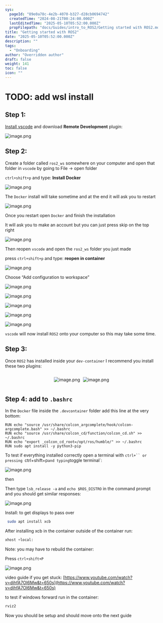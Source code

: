 ```yaml
---
sys:
  pageId: "89e0a78c-4e2b-4070-b327-d28cb0694742"
  createdTime: "2024-08-21T00:24:00.000Z"
  lastEditedTime: "2025-05-10T05:52:00.000Z"
  propFilepath: "docs/Guides/intro_to_ROS2/Getting started with ROS2.md"
title: "Getting started with ROS2"
date: "2025-05-10T05:52:00.000Z"
description: ""
tags:
  - "Onboarding"
author: "Overridden author"
draft: false
weight: 141
toc: false
icon: ""
---
```


# TODO: add wsl install

## Step 1:

[Install vscode](https://code.visualstudio.com/download) and download **Remote Development** plugin:

![image.png](https://prod-files-secure.s3.us-west-2.amazonaws.com/d518164a-d88e-44d1-a4ee-3adb3bd8bce0/efb52993-1881-4a40-b95e-6f020334f022/image.png?X-Amz-Algorithm=AWS4-HMAC-SHA256&X-Amz-Content-Sha256=UNSIGNED-PAYLOAD&X-Amz-Credential=ASIAZI2LB466YLQU37YL%2F20250527%2Fus-west-2%2Fs3%2Faws4_request&X-Amz-Date=20250527T110753Z&X-Amz-Expires=3600&X-Amz-Security-Token=IQoJb3JpZ2luX2VjEJP%2F%2F%2F%2F%2F%2F%2F%2F%2F%2FwEaCXVzLXdlc3QtMiJGMEQCIF1%2Fx5ZbkMB7mrV58Tyj450sY%2FWr5UNpbPzYAeObogBEAiAXV63Qg%2FnBbc7%2B1sXHKA5liSMW9Wl0kgsMoJJESDyeTir%2FAwhcEAAaDDYzNzQyMzE4MzgwNSIMBB7%2BDfDXeJgiBTV9KtwDUs1pXxacHpu1dxGTpHoBJIEkP0ETSrL7a2vUX%2FGSckS26TFuiD%2BQ782TM%2B1w5DccqVw9Ha0bD2LWgRr2C10WT2ASAwAkSs1AzhgvHWTwNMPggTxp3uTETMJnTWNvpPjwWRfVTYJ70h0VfXgpXjbsZdP1NQ9rmgtjUjzAo9w4l54jXHfU7HK%2B79NYnX3CXXCc%2B5zlXqv2Lc6kujlELa8Shk0hEc86gf2MHCIEfv3b2AlC1prPV7SLYkUcJ27fPwsQ3tTmz%2FdvJEBmvZTEAKa%2BB4jCugOSqmM%2FXIE9YQJElAEp8ByhXkDSSj%2FlS2Iw6I6qsmH4ekTDuJwAmhgywSPLEHmVf9By65fkquXd%2FPXhAwSdopqbMSoavLQ4iWvi7ahuGufVEFK3Vbp%2BzukMaUUEZi0kFY7vrADYsNfKNqWfCH4yyfp0%2FKygJwVnMMjuN5u38JeIGLaT1reZdLsH5YaklDgldLyzjjFPbstc0nIJwwRnpNpfVTPP%2BGTUxlGcWa8G43Z1LkIG2QvlVOFq5l0dCQiPwFbKw%2FxLr2g5IHA5RR146jrXqf5DPsN%2BsVoQP3sua4ukYK0YoEyvpdAhCBFWYBpdZd9TPCUKnFBOGQikQBj62AyIryYB7HWQCycw2avWwQY6pgGl7gooUU5auzDfwnQD6o9Focn%2B92%2FMYOPzCwDvHPXVEfVNSBpqS8%2Bg0kJbK0PWhzY3U8LVqOWZyPGmr6KyoqBzFWn6aFK2LlnoP0MVWYkl0gUAZLczD0VVlQHDSaGnMI6nYHmRV3URnDlF60YmkmlfIb2KizP0TC7ksH88vwGwsy6ZOJNYv8gI0yXIbm1VgWoLBx56yRrEiRuWQ%2BoTqdp3TItv8Rui&X-Amz-Signature=bc2e6bda31e654f76d467ad72f69c2a3db06fc64ab50554bafbc2d89abd17325&X-Amz-SignedHeaders=host&x-id=GetObject)

## Step 2:

Create a folder called `ros2_ws` somewhere on your computer and open that folder in `vscode` by going to File → open folder 

`ctrl+shift+p` and type: **Install Docker**

![image.png](https://prod-files-secure.s3.us-west-2.amazonaws.com/d518164a-d88e-44d1-a4ee-3adb3bd8bce0/2269dc0e-1cd5-47ff-bceb-c04ad9b2eab0/image.png?X-Amz-Algorithm=AWS4-HMAC-SHA256&X-Amz-Content-Sha256=UNSIGNED-PAYLOAD&X-Amz-Credential=ASIAZI2LB466YLQU37YL%2F20250527%2Fus-west-2%2Fs3%2Faws4_request&X-Amz-Date=20250527T110753Z&X-Amz-Expires=3600&X-Amz-Security-Token=IQoJb3JpZ2luX2VjEJP%2F%2F%2F%2F%2F%2F%2F%2F%2F%2FwEaCXVzLXdlc3QtMiJGMEQCIF1%2Fx5ZbkMB7mrV58Tyj450sY%2FWr5UNpbPzYAeObogBEAiAXV63Qg%2FnBbc7%2B1sXHKA5liSMW9Wl0kgsMoJJESDyeTir%2FAwhcEAAaDDYzNzQyMzE4MzgwNSIMBB7%2BDfDXeJgiBTV9KtwDUs1pXxacHpu1dxGTpHoBJIEkP0ETSrL7a2vUX%2FGSckS26TFuiD%2BQ782TM%2B1w5DccqVw9Ha0bD2LWgRr2C10WT2ASAwAkSs1AzhgvHWTwNMPggTxp3uTETMJnTWNvpPjwWRfVTYJ70h0VfXgpXjbsZdP1NQ9rmgtjUjzAo9w4l54jXHfU7HK%2B79NYnX3CXXCc%2B5zlXqv2Lc6kujlELa8Shk0hEc86gf2MHCIEfv3b2AlC1prPV7SLYkUcJ27fPwsQ3tTmz%2FdvJEBmvZTEAKa%2BB4jCugOSqmM%2FXIE9YQJElAEp8ByhXkDSSj%2FlS2Iw6I6qsmH4ekTDuJwAmhgywSPLEHmVf9By65fkquXd%2FPXhAwSdopqbMSoavLQ4iWvi7ahuGufVEFK3Vbp%2BzukMaUUEZi0kFY7vrADYsNfKNqWfCH4yyfp0%2FKygJwVnMMjuN5u38JeIGLaT1reZdLsH5YaklDgldLyzjjFPbstc0nIJwwRnpNpfVTPP%2BGTUxlGcWa8G43Z1LkIG2QvlVOFq5l0dCQiPwFbKw%2FxLr2g5IHA5RR146jrXqf5DPsN%2BsVoQP3sua4ukYK0YoEyvpdAhCBFWYBpdZd9TPCUKnFBOGQikQBj62AyIryYB7HWQCycw2avWwQY6pgGl7gooUU5auzDfwnQD6o9Focn%2B92%2FMYOPzCwDvHPXVEfVNSBpqS8%2Bg0kJbK0PWhzY3U8LVqOWZyPGmr6KyoqBzFWn6aFK2LlnoP0MVWYkl0gUAZLczD0VVlQHDSaGnMI6nYHmRV3URnDlF60YmkmlfIb2KizP0TC7ksH88vwGwsy6ZOJNYv8gI0yXIbm1VgWoLBx56yRrEiRuWQ%2BoTqdp3TItv8Rui&X-Amz-Signature=adfbe837f2de9ef129b3119121059c0794590dfb8cb0d9d495dd3a4dea98a98d&X-Amz-SignedHeaders=host&x-id=GetObject)

The `Docker` install will take sometime and at the end it will ask you to restart

![image.png](https://prod-files-secure.s3.us-west-2.amazonaws.com/d518164a-d88e-44d1-a4ee-3adb3bd8bce0/ed233f78-be33-4b1f-b89c-9c346c0e961e/image.png?X-Amz-Algorithm=AWS4-HMAC-SHA256&X-Amz-Content-Sha256=UNSIGNED-PAYLOAD&X-Amz-Credential=ASIAZI2LB466YLQU37YL%2F20250527%2Fus-west-2%2Fs3%2Faws4_request&X-Amz-Date=20250527T110753Z&X-Amz-Expires=3600&X-Amz-Security-Token=IQoJb3JpZ2luX2VjEJP%2F%2F%2F%2F%2F%2F%2F%2F%2F%2FwEaCXVzLXdlc3QtMiJGMEQCIF1%2Fx5ZbkMB7mrV58Tyj450sY%2FWr5UNpbPzYAeObogBEAiAXV63Qg%2FnBbc7%2B1sXHKA5liSMW9Wl0kgsMoJJESDyeTir%2FAwhcEAAaDDYzNzQyMzE4MzgwNSIMBB7%2BDfDXeJgiBTV9KtwDUs1pXxacHpu1dxGTpHoBJIEkP0ETSrL7a2vUX%2FGSckS26TFuiD%2BQ782TM%2B1w5DccqVw9Ha0bD2LWgRr2C10WT2ASAwAkSs1AzhgvHWTwNMPggTxp3uTETMJnTWNvpPjwWRfVTYJ70h0VfXgpXjbsZdP1NQ9rmgtjUjzAo9w4l54jXHfU7HK%2B79NYnX3CXXCc%2B5zlXqv2Lc6kujlELa8Shk0hEc86gf2MHCIEfv3b2AlC1prPV7SLYkUcJ27fPwsQ3tTmz%2FdvJEBmvZTEAKa%2BB4jCugOSqmM%2FXIE9YQJElAEp8ByhXkDSSj%2FlS2Iw6I6qsmH4ekTDuJwAmhgywSPLEHmVf9By65fkquXd%2FPXhAwSdopqbMSoavLQ4iWvi7ahuGufVEFK3Vbp%2BzukMaUUEZi0kFY7vrADYsNfKNqWfCH4yyfp0%2FKygJwVnMMjuN5u38JeIGLaT1reZdLsH5YaklDgldLyzjjFPbstc0nIJwwRnpNpfVTPP%2BGTUxlGcWa8G43Z1LkIG2QvlVOFq5l0dCQiPwFbKw%2FxLr2g5IHA5RR146jrXqf5DPsN%2BsVoQP3sua4ukYK0YoEyvpdAhCBFWYBpdZd9TPCUKnFBOGQikQBj62AyIryYB7HWQCycw2avWwQY6pgGl7gooUU5auzDfwnQD6o9Focn%2B92%2FMYOPzCwDvHPXVEfVNSBpqS8%2Bg0kJbK0PWhzY3U8LVqOWZyPGmr6KyoqBzFWn6aFK2LlnoP0MVWYkl0gUAZLczD0VVlQHDSaGnMI6nYHmRV3URnDlF60YmkmlfIb2KizP0TC7ksH88vwGwsy6ZOJNYv8gI0yXIbm1VgWoLBx56yRrEiRuWQ%2BoTqdp3TItv8Rui&X-Amz-Signature=0cf0b7be88255f5d3df347de5ee07d51b7c90dbefc7af7c840be69b8bed8cef7&X-Amz-SignedHeaders=host&x-id=GetObject)

Once you restart open `Docker` and finish the installation

It will ask you to make an account but you can just press skip on the top right

![image.png](https://prod-files-secure.s3.us-west-2.amazonaws.com/d518164a-d88e-44d1-a4ee-3adb3bd8bce0/21010ad9-1659-4fd9-9f59-9932a09b2a3d/image.png?X-Amz-Algorithm=AWS4-HMAC-SHA256&X-Amz-Content-Sha256=UNSIGNED-PAYLOAD&X-Amz-Credential=ASIAZI2LB466YLQU37YL%2F20250527%2Fus-west-2%2Fs3%2Faws4_request&X-Amz-Date=20250527T110753Z&X-Amz-Expires=3600&X-Amz-Security-Token=IQoJb3JpZ2luX2VjEJP%2F%2F%2F%2F%2F%2F%2F%2F%2F%2FwEaCXVzLXdlc3QtMiJGMEQCIF1%2Fx5ZbkMB7mrV58Tyj450sY%2FWr5UNpbPzYAeObogBEAiAXV63Qg%2FnBbc7%2B1sXHKA5liSMW9Wl0kgsMoJJESDyeTir%2FAwhcEAAaDDYzNzQyMzE4MzgwNSIMBB7%2BDfDXeJgiBTV9KtwDUs1pXxacHpu1dxGTpHoBJIEkP0ETSrL7a2vUX%2FGSckS26TFuiD%2BQ782TM%2B1w5DccqVw9Ha0bD2LWgRr2C10WT2ASAwAkSs1AzhgvHWTwNMPggTxp3uTETMJnTWNvpPjwWRfVTYJ70h0VfXgpXjbsZdP1NQ9rmgtjUjzAo9w4l54jXHfU7HK%2B79NYnX3CXXCc%2B5zlXqv2Lc6kujlELa8Shk0hEc86gf2MHCIEfv3b2AlC1prPV7SLYkUcJ27fPwsQ3tTmz%2FdvJEBmvZTEAKa%2BB4jCugOSqmM%2FXIE9YQJElAEp8ByhXkDSSj%2FlS2Iw6I6qsmH4ekTDuJwAmhgywSPLEHmVf9By65fkquXd%2FPXhAwSdopqbMSoavLQ4iWvi7ahuGufVEFK3Vbp%2BzukMaUUEZi0kFY7vrADYsNfKNqWfCH4yyfp0%2FKygJwVnMMjuN5u38JeIGLaT1reZdLsH5YaklDgldLyzjjFPbstc0nIJwwRnpNpfVTPP%2BGTUxlGcWa8G43Z1LkIG2QvlVOFq5l0dCQiPwFbKw%2FxLr2g5IHA5RR146jrXqf5DPsN%2BsVoQP3sua4ukYK0YoEyvpdAhCBFWYBpdZd9TPCUKnFBOGQikQBj62AyIryYB7HWQCycw2avWwQY6pgGl7gooUU5auzDfwnQD6o9Focn%2B92%2FMYOPzCwDvHPXVEfVNSBpqS8%2Bg0kJbK0PWhzY3U8LVqOWZyPGmr6KyoqBzFWn6aFK2LlnoP0MVWYkl0gUAZLczD0VVlQHDSaGnMI6nYHmRV3URnDlF60YmkmlfIb2KizP0TC7ksH88vwGwsy6ZOJNYv8gI0yXIbm1VgWoLBx56yRrEiRuWQ%2BoTqdp3TItv8Rui&X-Amz-Signature=0e001ded1a6c99bd05f29dc5c9c6b61d08d16d46e89667f726bfb87b9fc209d0&X-Amz-SignedHeaders=host&x-id=GetObject)

Then reopen `vscode` and open the `ros2_ws` folder you just made

press `ctrl+shift+p` and type: **reopen in container**

![image.png](https://prod-files-secure.s3.us-west-2.amazonaws.com/d518164a-d88e-44d1-a4ee-3adb3bd8bce0/4e93b8c2-41ad-488c-8095-c74205196118/image.png?X-Amz-Algorithm=AWS4-HMAC-SHA256&X-Amz-Content-Sha256=UNSIGNED-PAYLOAD&X-Amz-Credential=ASIAZI2LB466YLQU37YL%2F20250527%2Fus-west-2%2Fs3%2Faws4_request&X-Amz-Date=20250527T110753Z&X-Amz-Expires=3600&X-Amz-Security-Token=IQoJb3JpZ2luX2VjEJP%2F%2F%2F%2F%2F%2F%2F%2F%2F%2FwEaCXVzLXdlc3QtMiJGMEQCIF1%2Fx5ZbkMB7mrV58Tyj450sY%2FWr5UNpbPzYAeObogBEAiAXV63Qg%2FnBbc7%2B1sXHKA5liSMW9Wl0kgsMoJJESDyeTir%2FAwhcEAAaDDYzNzQyMzE4MzgwNSIMBB7%2BDfDXeJgiBTV9KtwDUs1pXxacHpu1dxGTpHoBJIEkP0ETSrL7a2vUX%2FGSckS26TFuiD%2BQ782TM%2B1w5DccqVw9Ha0bD2LWgRr2C10WT2ASAwAkSs1AzhgvHWTwNMPggTxp3uTETMJnTWNvpPjwWRfVTYJ70h0VfXgpXjbsZdP1NQ9rmgtjUjzAo9w4l54jXHfU7HK%2B79NYnX3CXXCc%2B5zlXqv2Lc6kujlELa8Shk0hEc86gf2MHCIEfv3b2AlC1prPV7SLYkUcJ27fPwsQ3tTmz%2FdvJEBmvZTEAKa%2BB4jCugOSqmM%2FXIE9YQJElAEp8ByhXkDSSj%2FlS2Iw6I6qsmH4ekTDuJwAmhgywSPLEHmVf9By65fkquXd%2FPXhAwSdopqbMSoavLQ4iWvi7ahuGufVEFK3Vbp%2BzukMaUUEZi0kFY7vrADYsNfKNqWfCH4yyfp0%2FKygJwVnMMjuN5u38JeIGLaT1reZdLsH5YaklDgldLyzjjFPbstc0nIJwwRnpNpfVTPP%2BGTUxlGcWa8G43Z1LkIG2QvlVOFq5l0dCQiPwFbKw%2FxLr2g5IHA5RR146jrXqf5DPsN%2BsVoQP3sua4ukYK0YoEyvpdAhCBFWYBpdZd9TPCUKnFBOGQikQBj62AyIryYB7HWQCycw2avWwQY6pgGl7gooUU5auzDfwnQD6o9Focn%2B92%2FMYOPzCwDvHPXVEfVNSBpqS8%2Bg0kJbK0PWhzY3U8LVqOWZyPGmr6KyoqBzFWn6aFK2LlnoP0MVWYkl0gUAZLczD0VVlQHDSaGnMI6nYHmRV3URnDlF60YmkmlfIb2KizP0TC7ksH88vwGwsy6ZOJNYv8gI0yXIbm1VgWoLBx56yRrEiRuWQ%2BoTqdp3TItv8Rui&X-Amz-Signature=dd7301c180fab26eceba1707f06c98deac1e08e917066d3d3cf39cc8958f3798&X-Amz-SignedHeaders=host&x-id=GetObject)

Choose “Add configuration to workspace”

![image.png](https://prod-files-secure.s3.us-west-2.amazonaws.com/d518164a-d88e-44d1-a4ee-3adb3bd8bce0/9560b282-5060-4989-ba37-97e7b2c22476/image.png?X-Amz-Algorithm=AWS4-HMAC-SHA256&X-Amz-Content-Sha256=UNSIGNED-PAYLOAD&X-Amz-Credential=ASIAZI2LB466YLQU37YL%2F20250527%2Fus-west-2%2Fs3%2Faws4_request&X-Amz-Date=20250527T110753Z&X-Amz-Expires=3600&X-Amz-Security-Token=IQoJb3JpZ2luX2VjEJP%2F%2F%2F%2F%2F%2F%2F%2F%2F%2FwEaCXVzLXdlc3QtMiJGMEQCIF1%2Fx5ZbkMB7mrV58Tyj450sY%2FWr5UNpbPzYAeObogBEAiAXV63Qg%2FnBbc7%2B1sXHKA5liSMW9Wl0kgsMoJJESDyeTir%2FAwhcEAAaDDYzNzQyMzE4MzgwNSIMBB7%2BDfDXeJgiBTV9KtwDUs1pXxacHpu1dxGTpHoBJIEkP0ETSrL7a2vUX%2FGSckS26TFuiD%2BQ782TM%2B1w5DccqVw9Ha0bD2LWgRr2C10WT2ASAwAkSs1AzhgvHWTwNMPggTxp3uTETMJnTWNvpPjwWRfVTYJ70h0VfXgpXjbsZdP1NQ9rmgtjUjzAo9w4l54jXHfU7HK%2B79NYnX3CXXCc%2B5zlXqv2Lc6kujlELa8Shk0hEc86gf2MHCIEfv3b2AlC1prPV7SLYkUcJ27fPwsQ3tTmz%2FdvJEBmvZTEAKa%2BB4jCugOSqmM%2FXIE9YQJElAEp8ByhXkDSSj%2FlS2Iw6I6qsmH4ekTDuJwAmhgywSPLEHmVf9By65fkquXd%2FPXhAwSdopqbMSoavLQ4iWvi7ahuGufVEFK3Vbp%2BzukMaUUEZi0kFY7vrADYsNfKNqWfCH4yyfp0%2FKygJwVnMMjuN5u38JeIGLaT1reZdLsH5YaklDgldLyzjjFPbstc0nIJwwRnpNpfVTPP%2BGTUxlGcWa8G43Z1LkIG2QvlVOFq5l0dCQiPwFbKw%2FxLr2g5IHA5RR146jrXqf5DPsN%2BsVoQP3sua4ukYK0YoEyvpdAhCBFWYBpdZd9TPCUKnFBOGQikQBj62AyIryYB7HWQCycw2avWwQY6pgGl7gooUU5auzDfwnQD6o9Focn%2B92%2FMYOPzCwDvHPXVEfVNSBpqS8%2Bg0kJbK0PWhzY3U8LVqOWZyPGmr6KyoqBzFWn6aFK2LlnoP0MVWYkl0gUAZLczD0VVlQHDSaGnMI6nYHmRV3URnDlF60YmkmlfIb2KizP0TC7ksH88vwGwsy6ZOJNYv8gI0yXIbm1VgWoLBx56yRrEiRuWQ%2BoTqdp3TItv8Rui&X-Amz-Signature=34c97c182df242c273f186e611e91b7bdbcf2f056c9488813ae42605a66689e3&X-Amz-SignedHeaders=host&x-id=GetObject)

![image.png](https://prod-files-secure.s3.us-west-2.amazonaws.com/d518164a-d88e-44d1-a4ee-3adb3bd8bce0/2ee63f81-886b-48e8-a553-dc6e5eac99e4/image.png?X-Amz-Algorithm=AWS4-HMAC-SHA256&X-Amz-Content-Sha256=UNSIGNED-PAYLOAD&X-Amz-Credential=ASIAZI2LB466YLQU37YL%2F20250527%2Fus-west-2%2Fs3%2Faws4_request&X-Amz-Date=20250527T110753Z&X-Amz-Expires=3600&X-Amz-Security-Token=IQoJb3JpZ2luX2VjEJP%2F%2F%2F%2F%2F%2F%2F%2F%2F%2FwEaCXVzLXdlc3QtMiJGMEQCIF1%2Fx5ZbkMB7mrV58Tyj450sY%2FWr5UNpbPzYAeObogBEAiAXV63Qg%2FnBbc7%2B1sXHKA5liSMW9Wl0kgsMoJJESDyeTir%2FAwhcEAAaDDYzNzQyMzE4MzgwNSIMBB7%2BDfDXeJgiBTV9KtwDUs1pXxacHpu1dxGTpHoBJIEkP0ETSrL7a2vUX%2FGSckS26TFuiD%2BQ782TM%2B1w5DccqVw9Ha0bD2LWgRr2C10WT2ASAwAkSs1AzhgvHWTwNMPggTxp3uTETMJnTWNvpPjwWRfVTYJ70h0VfXgpXjbsZdP1NQ9rmgtjUjzAo9w4l54jXHfU7HK%2B79NYnX3CXXCc%2B5zlXqv2Lc6kujlELa8Shk0hEc86gf2MHCIEfv3b2AlC1prPV7SLYkUcJ27fPwsQ3tTmz%2FdvJEBmvZTEAKa%2BB4jCugOSqmM%2FXIE9YQJElAEp8ByhXkDSSj%2FlS2Iw6I6qsmH4ekTDuJwAmhgywSPLEHmVf9By65fkquXd%2FPXhAwSdopqbMSoavLQ4iWvi7ahuGufVEFK3Vbp%2BzukMaUUEZi0kFY7vrADYsNfKNqWfCH4yyfp0%2FKygJwVnMMjuN5u38JeIGLaT1reZdLsH5YaklDgldLyzjjFPbstc0nIJwwRnpNpfVTPP%2BGTUxlGcWa8G43Z1LkIG2QvlVOFq5l0dCQiPwFbKw%2FxLr2g5IHA5RR146jrXqf5DPsN%2BsVoQP3sua4ukYK0YoEyvpdAhCBFWYBpdZd9TPCUKnFBOGQikQBj62AyIryYB7HWQCycw2avWwQY6pgGl7gooUU5auzDfwnQD6o9Focn%2B92%2FMYOPzCwDvHPXVEfVNSBpqS8%2Bg0kJbK0PWhzY3U8LVqOWZyPGmr6KyoqBzFWn6aFK2LlnoP0MVWYkl0gUAZLczD0VVlQHDSaGnMI6nYHmRV3URnDlF60YmkmlfIb2KizP0TC7ksH88vwGwsy6ZOJNYv8gI0yXIbm1VgWoLBx56yRrEiRuWQ%2BoTqdp3TItv8Rui&X-Amz-Signature=1201052f07da68cbbf43faf1a7fc69ddd1928028f938df7f8a1fe6a152f93ce1&X-Amz-SignedHeaders=host&x-id=GetObject)

![image.png](https://prod-files-secure.s3.us-west-2.amazonaws.com/d518164a-d88e-44d1-a4ee-3adb3bd8bce0/ae1580b2-b048-407e-aed9-b584224a7a04/image.png?X-Amz-Algorithm=AWS4-HMAC-SHA256&X-Amz-Content-Sha256=UNSIGNED-PAYLOAD&X-Amz-Credential=ASIAZI2LB466YLQU37YL%2F20250527%2Fus-west-2%2Fs3%2Faws4_request&X-Amz-Date=20250527T110753Z&X-Amz-Expires=3600&X-Amz-Security-Token=IQoJb3JpZ2luX2VjEJP%2F%2F%2F%2F%2F%2F%2F%2F%2F%2FwEaCXVzLXdlc3QtMiJGMEQCIF1%2Fx5ZbkMB7mrV58Tyj450sY%2FWr5UNpbPzYAeObogBEAiAXV63Qg%2FnBbc7%2B1sXHKA5liSMW9Wl0kgsMoJJESDyeTir%2FAwhcEAAaDDYzNzQyMzE4MzgwNSIMBB7%2BDfDXeJgiBTV9KtwDUs1pXxacHpu1dxGTpHoBJIEkP0ETSrL7a2vUX%2FGSckS26TFuiD%2BQ782TM%2B1w5DccqVw9Ha0bD2LWgRr2C10WT2ASAwAkSs1AzhgvHWTwNMPggTxp3uTETMJnTWNvpPjwWRfVTYJ70h0VfXgpXjbsZdP1NQ9rmgtjUjzAo9w4l54jXHfU7HK%2B79NYnX3CXXCc%2B5zlXqv2Lc6kujlELa8Shk0hEc86gf2MHCIEfv3b2AlC1prPV7SLYkUcJ27fPwsQ3tTmz%2FdvJEBmvZTEAKa%2BB4jCugOSqmM%2FXIE9YQJElAEp8ByhXkDSSj%2FlS2Iw6I6qsmH4ekTDuJwAmhgywSPLEHmVf9By65fkquXd%2FPXhAwSdopqbMSoavLQ4iWvi7ahuGufVEFK3Vbp%2BzukMaUUEZi0kFY7vrADYsNfKNqWfCH4yyfp0%2FKygJwVnMMjuN5u38JeIGLaT1reZdLsH5YaklDgldLyzjjFPbstc0nIJwwRnpNpfVTPP%2BGTUxlGcWa8G43Z1LkIG2QvlVOFq5l0dCQiPwFbKw%2FxLr2g5IHA5RR146jrXqf5DPsN%2BsVoQP3sua4ukYK0YoEyvpdAhCBFWYBpdZd9TPCUKnFBOGQikQBj62AyIryYB7HWQCycw2avWwQY6pgGl7gooUU5auzDfwnQD6o9Focn%2B92%2FMYOPzCwDvHPXVEfVNSBpqS8%2Bg0kJbK0PWhzY3U8LVqOWZyPGmr6KyoqBzFWn6aFK2LlnoP0MVWYkl0gUAZLczD0VVlQHDSaGnMI6nYHmRV3URnDlF60YmkmlfIb2KizP0TC7ksH88vwGwsy6ZOJNYv8gI0yXIbm1VgWoLBx56yRrEiRuWQ%2BoTqdp3TItv8Rui&X-Amz-Signature=bb6bc148071e8d7cec6ec2342cfd671c231fed139876d69d093fd72a5c91e759&X-Amz-SignedHeaders=host&x-id=GetObject)

![image.png](https://prod-files-secure.s3.us-west-2.amazonaws.com/d518164a-d88e-44d1-a4ee-3adb3bd8bce0/53255b28-f75e-430f-b9e3-c0ac8577e42b/image.png?X-Amz-Algorithm=AWS4-HMAC-SHA256&X-Amz-Content-Sha256=UNSIGNED-PAYLOAD&X-Amz-Credential=ASIAZI2LB466YLQU37YL%2F20250527%2Fus-west-2%2Fs3%2Faws4_request&X-Amz-Date=20250527T110753Z&X-Amz-Expires=3600&X-Amz-Security-Token=IQoJb3JpZ2luX2VjEJP%2F%2F%2F%2F%2F%2F%2F%2F%2F%2FwEaCXVzLXdlc3QtMiJGMEQCIF1%2Fx5ZbkMB7mrV58Tyj450sY%2FWr5UNpbPzYAeObogBEAiAXV63Qg%2FnBbc7%2B1sXHKA5liSMW9Wl0kgsMoJJESDyeTir%2FAwhcEAAaDDYzNzQyMzE4MzgwNSIMBB7%2BDfDXeJgiBTV9KtwDUs1pXxacHpu1dxGTpHoBJIEkP0ETSrL7a2vUX%2FGSckS26TFuiD%2BQ782TM%2B1w5DccqVw9Ha0bD2LWgRr2C10WT2ASAwAkSs1AzhgvHWTwNMPggTxp3uTETMJnTWNvpPjwWRfVTYJ70h0VfXgpXjbsZdP1NQ9rmgtjUjzAo9w4l54jXHfU7HK%2B79NYnX3CXXCc%2B5zlXqv2Lc6kujlELa8Shk0hEc86gf2MHCIEfv3b2AlC1prPV7SLYkUcJ27fPwsQ3tTmz%2FdvJEBmvZTEAKa%2BB4jCugOSqmM%2FXIE9YQJElAEp8ByhXkDSSj%2FlS2Iw6I6qsmH4ekTDuJwAmhgywSPLEHmVf9By65fkquXd%2FPXhAwSdopqbMSoavLQ4iWvi7ahuGufVEFK3Vbp%2BzukMaUUEZi0kFY7vrADYsNfKNqWfCH4yyfp0%2FKygJwVnMMjuN5u38JeIGLaT1reZdLsH5YaklDgldLyzjjFPbstc0nIJwwRnpNpfVTPP%2BGTUxlGcWa8G43Z1LkIG2QvlVOFq5l0dCQiPwFbKw%2FxLr2g5IHA5RR146jrXqf5DPsN%2BsVoQP3sua4ukYK0YoEyvpdAhCBFWYBpdZd9TPCUKnFBOGQikQBj62AyIryYB7HWQCycw2avWwQY6pgGl7gooUU5auzDfwnQD6o9Focn%2B92%2FMYOPzCwDvHPXVEfVNSBpqS8%2Bg0kJbK0PWhzY3U8LVqOWZyPGmr6KyoqBzFWn6aFK2LlnoP0MVWYkl0gUAZLczD0VVlQHDSaGnMI6nYHmRV3URnDlF60YmkmlfIb2KizP0TC7ksH88vwGwsy6ZOJNYv8gI0yXIbm1VgWoLBx56yRrEiRuWQ%2BoTqdp3TItv8Rui&X-Amz-Signature=adf2401222000a9805f32be5fbb118d6e2e95ec8c511c0be0c41c32fdafeaf99&X-Amz-SignedHeaders=host&x-id=GetObject)

![image.png](https://prod-files-secure.s3.us-west-2.amazonaws.com/d518164a-d88e-44d1-a4ee-3adb3bd8bce0/7c562767-5af9-4ffb-97d1-327bcdf4ee00/image.png?X-Amz-Algorithm=AWS4-HMAC-SHA256&X-Amz-Content-Sha256=UNSIGNED-PAYLOAD&X-Amz-Credential=ASIAZI2LB466YLQU37YL%2F20250527%2Fus-west-2%2Fs3%2Faws4_request&X-Amz-Date=20250527T110753Z&X-Amz-Expires=3600&X-Amz-Security-Token=IQoJb3JpZ2luX2VjEJP%2F%2F%2F%2F%2F%2F%2F%2F%2F%2FwEaCXVzLXdlc3QtMiJGMEQCIF1%2Fx5ZbkMB7mrV58Tyj450sY%2FWr5UNpbPzYAeObogBEAiAXV63Qg%2FnBbc7%2B1sXHKA5liSMW9Wl0kgsMoJJESDyeTir%2FAwhcEAAaDDYzNzQyMzE4MzgwNSIMBB7%2BDfDXeJgiBTV9KtwDUs1pXxacHpu1dxGTpHoBJIEkP0ETSrL7a2vUX%2FGSckS26TFuiD%2BQ782TM%2B1w5DccqVw9Ha0bD2LWgRr2C10WT2ASAwAkSs1AzhgvHWTwNMPggTxp3uTETMJnTWNvpPjwWRfVTYJ70h0VfXgpXjbsZdP1NQ9rmgtjUjzAo9w4l54jXHfU7HK%2B79NYnX3CXXCc%2B5zlXqv2Lc6kujlELa8Shk0hEc86gf2MHCIEfv3b2AlC1prPV7SLYkUcJ27fPwsQ3tTmz%2FdvJEBmvZTEAKa%2BB4jCugOSqmM%2FXIE9YQJElAEp8ByhXkDSSj%2FlS2Iw6I6qsmH4ekTDuJwAmhgywSPLEHmVf9By65fkquXd%2FPXhAwSdopqbMSoavLQ4iWvi7ahuGufVEFK3Vbp%2BzukMaUUEZi0kFY7vrADYsNfKNqWfCH4yyfp0%2FKygJwVnMMjuN5u38JeIGLaT1reZdLsH5YaklDgldLyzjjFPbstc0nIJwwRnpNpfVTPP%2BGTUxlGcWa8G43Z1LkIG2QvlVOFq5l0dCQiPwFbKw%2FxLr2g5IHA5RR146jrXqf5DPsN%2BsVoQP3sua4ukYK0YoEyvpdAhCBFWYBpdZd9TPCUKnFBOGQikQBj62AyIryYB7HWQCycw2avWwQY6pgGl7gooUU5auzDfwnQD6o9Focn%2B92%2FMYOPzCwDvHPXVEfVNSBpqS8%2Bg0kJbK0PWhzY3U8LVqOWZyPGmr6KyoqBzFWn6aFK2LlnoP0MVWYkl0gUAZLczD0VVlQHDSaGnMI6nYHmRV3URnDlF60YmkmlfIb2KizP0TC7ksH88vwGwsy6ZOJNYv8gI0yXIbm1VgWoLBx56yRrEiRuWQ%2BoTqdp3TItv8Rui&X-Amz-Signature=71282fad82084e77c3eb1c8cf7d0b8d37920b3f87a7ff0f9530651b7c4cf65ea&X-Amz-SignedHeaders=host&x-id=GetObject)

`vscode` will now install `ROS2` onto your computer so this may take some time.

## Step 3:

Once `ROS2` has installed inside your `dev-container` I recommend you install these two plugins:

<div style="display: flex;flex-direction: row; column-gap:10px; max-width: 630px;justify-content: center;">
<div>

![image.png](https://prod-files-secure.s3.us-west-2.amazonaws.com/d518164a-d88e-44d1-a4ee-3adb3bd8bce0/3fc3d550-5a54-4ba1-ba6b-faa01cdb7369/image.png?X-Amz-Algorithm=AWS4-HMAC-SHA256&X-Amz-Content-Sha256=UNSIGNED-PAYLOAD&X-Amz-Credential=ASIAZI2LB466URHLZ33P%2F20250527%2Fus-west-2%2Fs3%2Faws4_request&X-Amz-Date=20250527T110755Z&X-Amz-Expires=3600&X-Amz-Security-Token=IQoJb3JpZ2luX2VjEJP%2F%2F%2F%2F%2F%2F%2F%2F%2F%2FwEaCXVzLXdlc3QtMiJHMEUCIBeo98neZWHKob0CBEar0Foj2qKuh0ehJQRwNYmqbjEJAiEA0onOfG3nnegeCz65kiaYLWC4MiXNR0Jmh%2B0d7Dvuxrcq%2FwMIXBAAGgw2Mzc0MjMxODM4MDUiDMFOA%2F2NV2suE2qXHSrcA7K4dgMcL7EEH0WQjbIc0ewO5DVMJ8X%2Fbr0a%2BGAOovTabaivKazg%2B%2FPSl6GbCfeEo%2B1SQf31OV4JTeQ7rK9X4Up9TdUNuJGdZj1oCR32bcQcqGy%2Bh3aRJHRgIL4ivw%2F98fI21Pan1cAytqHOL2pBWGLXz1nhoOjm%2FRh5srBTQLRPqwkjNSddoS6PuFieAjsxNNSKHMuye1lhAq8B%2BBXh%2BzoJfQ5ezUxuldpO1hoeeqqyZnWKk4vH0uRV6xVD3250OkExiJGhmgiirYw5qO9zXOpAy%2F7ycIOBzGGSFxf2ldmvfS56L76OijDGxuhCSawhWMjUstdMkgKB7E4%2Ba1UFdP%2Fo6dHvnur1MIvCYkWw4GvZqhI0IS4lEgIHIT2%2FXrK8NwQfryXqZoI9CD%2BVvH5w4UndR5UcNrw2Z302bgoJ%2BiCTQmgcLomLqFp0N3bNdJzwSyXrvmcoBZw8UHG6lsuDfoeGb59UBYoboaXJWR6K6He%2F81luMWJIHaaJ0m818QP%2BswnSsYAVzpv1JRiDa%2BEfXBcCGMhLFayvwzXG%2B%2F8RoCaapdJysUKMFrcLrpllN8MSk5umWhKCI6TIVAPCifD3hUiuaYo0ZYOcuXcdDnsn2x3kHj45asV4S4rV%2F3DWMMyr1sEGOqUBi4oO8lkvZY8Q0kbquXyviuYnyi5TyPRv1KsS%2BAKNpqUHjd2gnvdDOiy%2B36Zd7Xc2a5djv29nwsw03HL3aiNI2hPrVTKmAt%2BBeCAg4AfHLuUGJmt4jX1ct53YXr1QGvhc0jn1s2o57LvPu1nxKrA395L7nBMIPL%2Bu6luaULbpeN95NV1uropQT2wIVjpZK9zN7eV8eP8IyJqmOm4ARekIfqJTTCiR&X-Amz-Signature=f431b87a3232739816985af2f173ef8129efff32e31d787069532995b76cb071&X-Amz-SignedHeaders=host&x-id=GetObject)

</div>
<div>

![image.png](https://prod-files-secure.s3.us-west-2.amazonaws.com/d518164a-d88e-44d1-a4ee-3adb3bd8bce0/d994cc66-13c2-4093-a5a3-f84cf4601a82/image.png?X-Amz-Algorithm=AWS4-HMAC-SHA256&X-Amz-Content-Sha256=UNSIGNED-PAYLOAD&X-Amz-Credential=ASIAZI2LB466QAB377OJ%2F20250527%2Fus-west-2%2Fs3%2Faws4_request&X-Amz-Date=20250527T110755Z&X-Amz-Expires=3600&X-Amz-Security-Token=IQoJb3JpZ2luX2VjEJP%2F%2F%2F%2F%2F%2F%2F%2F%2F%2FwEaCXVzLXdlc3QtMiJHMEUCIDNFpkZCM9lQ9RDCIibxvsBshlcFV8gCjrJ12dthgcQKAiEAxN4kXsXm%2Fek5zEiv99RobMDALO1vyVUw%2FF4K3teQV3Yq%2FwMIXBAAGgw2Mzc0MjMxODM4MDUiDPJTurTeFjisnQB5sSrcAwTn2eTauFRy4GH4LovieFcXYCe8aQYV9htRWdMzv6vNpTVdWHrF9h%2FIbkujSyhJY7k1LE13TD96WF0m2cOmbZg07Oxb%2BiEghCXvYH%2BoKwXGhZoNLNQ6bmpzUIYVj4%2FjHx5A0zg%2FivnlOmw79qzJUkyG%2FZZepzF%2BUuDlFqG47dcZfPm8tEgXmAulrj%2BMq%2Fw%2FNk2OFebaZ9RCPlEZ4JZehaduaJPgMBLGRTwQCR3bJQLb4Aj76pwThh1fVFJEACjDep5Wm2NVYv%2B%2B%2FmJPRmjRZqol4thY%2FXp%2FQozLetGPKip3oeKzoDZqVTtJUiJMjoh70i%2FQaFxl%2FYKv3gfLtZwOgqvSKgwJfw%2FtE8A1RJRY8%2BpWx3DR2MsQxS%2BqyLmgGtZJiMcY1EDxhSyeYEpRK2I9oi%2FRryzuwArcE4Bqbau92lfiJBqdX9WalYRL9Jja%2FpgbwG8dJDtpACuKsKVytNirufqUjLUGpd0swtl%2BYSYqg1Tv3w1KzXpR6glnLOErXkzxSSRWXy1Irl1D3b7NY22ses2DWwoBtZ6tFlelWVywj4AcOAqhyFh0vjbV3fdKO7YKQw0KxTvCl9bZxXIhmq5q8oOf3npiBKhFyPbFf7zNOMNfGDwaAqrVlUoZI1XAMMOr1sEGOqUBlHaavi5l8HiCldO%2FSWa3X0wOsfePEx1NF6K6%2Fst8CkPD9OjjpvMXO1HuCUbbe76EOAssNVTQS559ZBopXUmmz0NGW4m8NcdynE1idn2swFpMu%2BOajvWbAWiUYPBAaq2EMl8uUq1xYGZbgMm%2BpcZvLjVB8MYeA4CLNPpvi2b%2B%2BXkBtFrUZq4XirWR62IET68pUF5q6m08lHi9CcduwL7831ESumfg&X-Amz-Signature=fb90e89e42488e064ff1ce5c8234b702d4772121fae47e140a62db6fcafc4a50&X-Amz-SignedHeaders=host&x-id=GetObject)

</div>
</div>

## Step 4: add to `.bashrc`

In the `Docker` file inside the `.devcontainer` folder add this line at the very bottom: 

```docker
RUN echo "source /usr/share/colcon_argcomplete/hook/colcon-argcomplete.bash" >> ~/.bashrc
RUN echo "source /usr/share/colcon_cd/function/colcon_cd.sh" >> ~/.bashrc
RUN echo "export _colcon_cd_root=/opt/ros/humble/" >> ~/.bashrc
RUN sudo apt install -y python3-pip 
```

To test if everything installed correctly open a terminal with `ctrl+`` or pressing `ctrl+shift+p` and typing `toggle terminal`:

![image.png](https://prod-files-secure.s3.us-west-2.amazonaws.com/d518164a-d88e-44d1-a4ee-3adb3bd8bce0/6a4943d8-b04e-4c02-9a58-775f3384d1a5/image.png?X-Amz-Algorithm=AWS4-HMAC-SHA256&X-Amz-Content-Sha256=UNSIGNED-PAYLOAD&X-Amz-Credential=ASIAZI2LB466YLQU37YL%2F20250527%2Fus-west-2%2Fs3%2Faws4_request&X-Amz-Date=20250527T110753Z&X-Amz-Expires=3600&X-Amz-Security-Token=IQoJb3JpZ2luX2VjEJP%2F%2F%2F%2F%2F%2F%2F%2F%2F%2FwEaCXVzLXdlc3QtMiJGMEQCIF1%2Fx5ZbkMB7mrV58Tyj450sY%2FWr5UNpbPzYAeObogBEAiAXV63Qg%2FnBbc7%2B1sXHKA5liSMW9Wl0kgsMoJJESDyeTir%2FAwhcEAAaDDYzNzQyMzE4MzgwNSIMBB7%2BDfDXeJgiBTV9KtwDUs1pXxacHpu1dxGTpHoBJIEkP0ETSrL7a2vUX%2FGSckS26TFuiD%2BQ782TM%2B1w5DccqVw9Ha0bD2LWgRr2C10WT2ASAwAkSs1AzhgvHWTwNMPggTxp3uTETMJnTWNvpPjwWRfVTYJ70h0VfXgpXjbsZdP1NQ9rmgtjUjzAo9w4l54jXHfU7HK%2B79NYnX3CXXCc%2B5zlXqv2Lc6kujlELa8Shk0hEc86gf2MHCIEfv3b2AlC1prPV7SLYkUcJ27fPwsQ3tTmz%2FdvJEBmvZTEAKa%2BB4jCugOSqmM%2FXIE9YQJElAEp8ByhXkDSSj%2FlS2Iw6I6qsmH4ekTDuJwAmhgywSPLEHmVf9By65fkquXd%2FPXhAwSdopqbMSoavLQ4iWvi7ahuGufVEFK3Vbp%2BzukMaUUEZi0kFY7vrADYsNfKNqWfCH4yyfp0%2FKygJwVnMMjuN5u38JeIGLaT1reZdLsH5YaklDgldLyzjjFPbstc0nIJwwRnpNpfVTPP%2BGTUxlGcWa8G43Z1LkIG2QvlVOFq5l0dCQiPwFbKw%2FxLr2g5IHA5RR146jrXqf5DPsN%2BsVoQP3sua4ukYK0YoEyvpdAhCBFWYBpdZd9TPCUKnFBOGQikQBj62AyIryYB7HWQCycw2avWwQY6pgGl7gooUU5auzDfwnQD6o9Focn%2B92%2FMYOPzCwDvHPXVEfVNSBpqS8%2Bg0kJbK0PWhzY3U8LVqOWZyPGmr6KyoqBzFWn6aFK2LlnoP0MVWYkl0gUAZLczD0VVlQHDSaGnMI6nYHmRV3URnDlF60YmkmlfIb2KizP0TC7ksH88vwGwsy6ZOJNYv8gI0yXIbm1VgWoLBx56yRrEiRuWQ%2BoTqdp3TItv8Rui&X-Amz-Signature=6537a86efb025a671cb7653b6d63084e9183a6a246bf4384af09629fdc37fd45&X-Amz-SignedHeaders=host&x-id=GetObject)

then 

Then type `lsb_release -a` and `echo $ROS_DISTRO` in the command prompt and you should get similar responses:

![image.png](https://prod-files-secure.s3.us-west-2.amazonaws.com/d518164a-d88e-44d1-a4ee-3adb3bd8bce0/3e635dec-a805-4e85-8b9e-d000e5b71a4e/image.png?X-Amz-Algorithm=AWS4-HMAC-SHA256&X-Amz-Content-Sha256=UNSIGNED-PAYLOAD&X-Amz-Credential=ASIAZI2LB466YLQU37YL%2F20250527%2Fus-west-2%2Fs3%2Faws4_request&X-Amz-Date=20250527T110753Z&X-Amz-Expires=3600&X-Amz-Security-Token=IQoJb3JpZ2luX2VjEJP%2F%2F%2F%2F%2F%2F%2F%2F%2F%2FwEaCXVzLXdlc3QtMiJGMEQCIF1%2Fx5ZbkMB7mrV58Tyj450sY%2FWr5UNpbPzYAeObogBEAiAXV63Qg%2FnBbc7%2B1sXHKA5liSMW9Wl0kgsMoJJESDyeTir%2FAwhcEAAaDDYzNzQyMzE4MzgwNSIMBB7%2BDfDXeJgiBTV9KtwDUs1pXxacHpu1dxGTpHoBJIEkP0ETSrL7a2vUX%2FGSckS26TFuiD%2BQ782TM%2B1w5DccqVw9Ha0bD2LWgRr2C10WT2ASAwAkSs1AzhgvHWTwNMPggTxp3uTETMJnTWNvpPjwWRfVTYJ70h0VfXgpXjbsZdP1NQ9rmgtjUjzAo9w4l54jXHfU7HK%2B79NYnX3CXXCc%2B5zlXqv2Lc6kujlELa8Shk0hEc86gf2MHCIEfv3b2AlC1prPV7SLYkUcJ27fPwsQ3tTmz%2FdvJEBmvZTEAKa%2BB4jCugOSqmM%2FXIE9YQJElAEp8ByhXkDSSj%2FlS2Iw6I6qsmH4ekTDuJwAmhgywSPLEHmVf9By65fkquXd%2FPXhAwSdopqbMSoavLQ4iWvi7ahuGufVEFK3Vbp%2BzukMaUUEZi0kFY7vrADYsNfKNqWfCH4yyfp0%2FKygJwVnMMjuN5u38JeIGLaT1reZdLsH5YaklDgldLyzjjFPbstc0nIJwwRnpNpfVTPP%2BGTUxlGcWa8G43Z1LkIG2QvlVOFq5l0dCQiPwFbKw%2FxLr2g5IHA5RR146jrXqf5DPsN%2BsVoQP3sua4ukYK0YoEyvpdAhCBFWYBpdZd9TPCUKnFBOGQikQBj62AyIryYB7HWQCycw2avWwQY6pgGl7gooUU5auzDfwnQD6o9Focn%2B92%2FMYOPzCwDvHPXVEfVNSBpqS8%2Bg0kJbK0PWhzY3U8LVqOWZyPGmr6KyoqBzFWn6aFK2LlnoP0MVWYkl0gUAZLczD0VVlQHDSaGnMI6nYHmRV3URnDlF60YmkmlfIb2KizP0TC7ksH88vwGwsy6ZOJNYv8gI0yXIbm1VgWoLBx56yRrEiRuWQ%2BoTqdp3TItv8Rui&X-Amz-Signature=aaba35b3d3a5ffdf012642a7f998eb20a54d4778cc4d52a07f0e8621407674fd&X-Amz-SignedHeaders=host&x-id=GetObject)

Install:  to get displays to pass over

```bash
 sudo apt install xcb
```

After installing xcb in the container outside of the container run:

```python
xhost +local:
```

Note: you may have to rebuild the container:

Press `ctrl+shift+P`

![image.png](https://prod-files-secure.s3.us-west-2.amazonaws.com/d518164a-d88e-44d1-a4ee-3adb3bd8bce0/6c2be660-2618-4c38-9c26-53554f7a0b7b/image.png?X-Amz-Algorithm=AWS4-HMAC-SHA256&X-Amz-Content-Sha256=UNSIGNED-PAYLOAD&X-Amz-Credential=ASIAZI2LB466YLQU37YL%2F20250527%2Fus-west-2%2Fs3%2Faws4_request&X-Amz-Date=20250527T110753Z&X-Amz-Expires=3600&X-Amz-Security-Token=IQoJb3JpZ2luX2VjEJP%2F%2F%2F%2F%2F%2F%2F%2F%2F%2FwEaCXVzLXdlc3QtMiJGMEQCIF1%2Fx5ZbkMB7mrV58Tyj450sY%2FWr5UNpbPzYAeObogBEAiAXV63Qg%2FnBbc7%2B1sXHKA5liSMW9Wl0kgsMoJJESDyeTir%2FAwhcEAAaDDYzNzQyMzE4MzgwNSIMBB7%2BDfDXeJgiBTV9KtwDUs1pXxacHpu1dxGTpHoBJIEkP0ETSrL7a2vUX%2FGSckS26TFuiD%2BQ782TM%2B1w5DccqVw9Ha0bD2LWgRr2C10WT2ASAwAkSs1AzhgvHWTwNMPggTxp3uTETMJnTWNvpPjwWRfVTYJ70h0VfXgpXjbsZdP1NQ9rmgtjUjzAo9w4l54jXHfU7HK%2B79NYnX3CXXCc%2B5zlXqv2Lc6kujlELa8Shk0hEc86gf2MHCIEfv3b2AlC1prPV7SLYkUcJ27fPwsQ3tTmz%2FdvJEBmvZTEAKa%2BB4jCugOSqmM%2FXIE9YQJElAEp8ByhXkDSSj%2FlS2Iw6I6qsmH4ekTDuJwAmhgywSPLEHmVf9By65fkquXd%2FPXhAwSdopqbMSoavLQ4iWvi7ahuGufVEFK3Vbp%2BzukMaUUEZi0kFY7vrADYsNfKNqWfCH4yyfp0%2FKygJwVnMMjuN5u38JeIGLaT1reZdLsH5YaklDgldLyzjjFPbstc0nIJwwRnpNpfVTPP%2BGTUxlGcWa8G43Z1LkIG2QvlVOFq5l0dCQiPwFbKw%2FxLr2g5IHA5RR146jrXqf5DPsN%2BsVoQP3sua4ukYK0YoEyvpdAhCBFWYBpdZd9TPCUKnFBOGQikQBj62AyIryYB7HWQCycw2avWwQY6pgGl7gooUU5auzDfwnQD6o9Focn%2B92%2FMYOPzCwDvHPXVEfVNSBpqS8%2Bg0kJbK0PWhzY3U8LVqOWZyPGmr6KyoqBzFWn6aFK2LlnoP0MVWYkl0gUAZLczD0VVlQHDSaGnMI6nYHmRV3URnDlF60YmkmlfIb2KizP0TC7ksH88vwGwsy6ZOJNYv8gI0yXIbm1VgWoLBx56yRrEiRuWQ%2BoTqdp3TItv8Rui&X-Amz-Signature=6e65cfac2a59dc99216318834ed77c8a3f7191480af6a8f183bd6cbb94c38890&X-Amz-SignedHeaders=host&x-id=GetObject)

video guide if you get stuck: [https://www.youtube.com/watch?v=dihfA7Ol6Mw&t=650s](https://www.youtube.com/watch?v=dihfA7Ol6Mw&t=650s)

to test if windows forward run in the container:

```bash
rviz2
```

Now you should be setup and should move onto the next guide 
